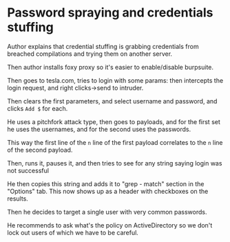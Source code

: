 
# Password spraying and credentials stuffing

Author explains that credential stuffing is grabbing credentials
from breached compilations and trying them on another server.

Then author installs foxy proxy
so it's easier to enable/disable burpsuite.

Then goes to tesla.com, tries to login with some params:
then intercepts the login request, and right clicks->send to intruder.

Then clears the first parameters, and select username and password,
and clicks `Add $` for each.

He uses a pitchfork attack type, then goes to payloads, and for the first
set he uses the usernames, and for the second uses the passwords.  

This way the first line of the `n` line of the first payload correlates to the `n`
line of the second payload.

Then, runs it, pauses it, and then tries to see for any string saying login
was not successful

He then copies this string and adds it to "grep - match" section in the "Options" tab.
This now shows up as a header with checkboxes on the results.

Then he decides to target a single user with very common passwords.

He recommends to ask what's the policy on ActiveDirectory so we don't lock out
users of which we have to be careful.
